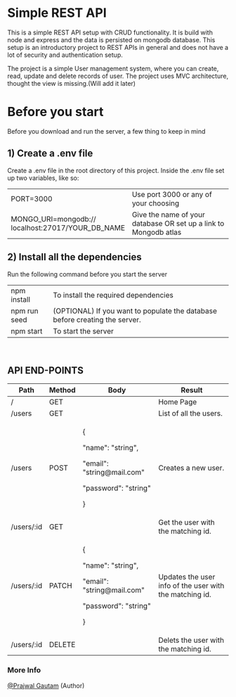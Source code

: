 # Simple REST API
This is a simple REST API setup with CRUD functionality. It is build with node and express and the data is persisted on mongodb database.
This setup is an introductory project to REST APIs in general and does not have a lot of security and 
authentication setup.

The project is a simple User management system, where you can create, read, update and delete records of user. The project uses MVC architecture, thought the view is missing.(Will add it later)


# Before you start
Before you download and run the server, a few thing to keep in mind

## 1) Create a .env file
Create a .env file in the root directory of this project. Inside the .env file set up two variables, like so:
<br/>
<table>
    <tr>
        <td>PORT=3000</td>
        <td>Use port 3000 or any of your choosing</td>
    </tr>
    <tr>
        <td>MONGO_URI=mongodb://<br/>localhost:27017/YOUR_DB_NAME</td>
        <td>Give the name of your database OR set up a link to Mongodb atlas</td>
    </tr>
</table>

## 2) Install all the dependencies
Run the following command before you start the server
<table>
    <tr>
        <td>npm install</td>
        <td>To install the required dependencies</td>
    </tr>
    <tr>
        <td>npm run seed</td>
        <td>(OPTIONAL) If you want to populate the database before creating the server.</td>
    </tr>
    <tr>
        <td>npm start</td>
        <td>To start the server</td>
    </tr>
</table>

<br/>

## API END-POINTS

<table>
    <thead>
        <th>Path</th>
        <th>Method</th>
        <th>Body</th>
        <th>Result</th>
    </thead>
    <tbody>
        <tr>
            <td>/</td>
            <td>GET</td>
            <td></td>
            <td>Home Page</td>
        </tr>
        <tr>
            <td>/users</td>
            <td>GET</td>
            <td></td>
            <td>List of all the users.</td>
        </tr>
        <tr>
            <td>/users</td>
            <td>POST</td>
            <td>
                <p>{</p>
                    <p>"name": "string",</p>
                    <p>"email": "string@mail.com"</p>
                    <p>"password": "string"</p>
                <p>}</p>
            </td>
            <td>Creates a new user.</td>
        </tr>
        <tr>
            <td>/users/:id</td>
            <td>GET</td>
            <td></td>
            <td>Get the user with the matching id.</td>
        </tr>
        <tr>
            <td>/users/:id</td>
            <td>PATCH</td>
            <td>
                <p>{</p>
                    <p>"name": "string",</p>
                    <p>"email": "string@mail.com"</p>
                    <p>"password": "string"</p>
                <p>}</p>
            </td>
            <td>Updates the user info of the user with the matching id.</td>
        </tr>
        <tr>
            <td>/users/:id</td>
            <td>DELETE</td>
            <td></td>
            <td>Delets the user with the matching id.</td>
        </tr>
    </tbody>
</table>

                    
### More Info
[@Prajwal Gautam](https://github.com/prajwal18) (Author)


